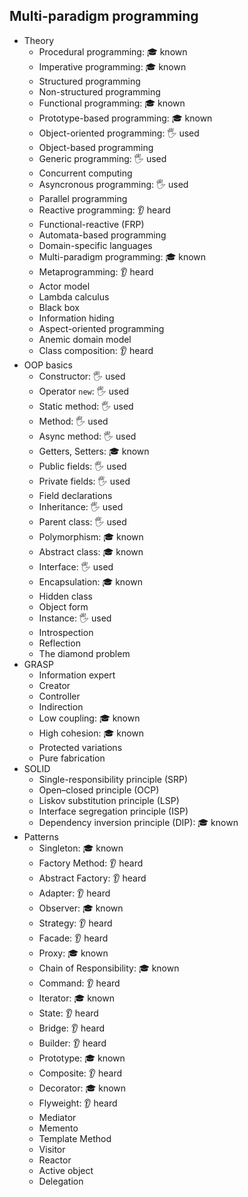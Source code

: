 ## Multi-paradigm programming

- Theory
  - Procedural programming: 🎓 known
  - Imperative programming: 🎓 known
  - Structured programming
  - Non-structured programming
  - Functional programming: 🎓 known
  - Prototype-based programming: 🎓 known
  - Object-oriented programming: 🖐️ used
  - Object-based programming
  - Generic programming: 🖐️ used
  - Concurrent computing
  - Asyncronous programming: 🖐️ used
  - Parallel programming
  - Reactive programming: 👂 heard
  - Functional-reactive (FRP)
  - Automata-based programming
  - Domain-specific languages
  - Multi-paradigm programming: 🎓 known
  - Metaprogramming: 👂 heard
  - Actor model
  - Lambda calculus
  - Black box
  - Information hiding
  - Aspect-oriented programming
  - Anemic domain model
  - Class composition: 👂 heard
- OOP basics
  - Constructor: 🖐️ used
  - Operator `new`: 🖐️ used
  - Static method: 🖐️ used
  - Method: 🖐️ used
  - Async method: 🖐️ used
  - Getters, Setters: 🎓 known
  - Public fields: 🖐️ used
  - Private fields: 🖐️ used
  - Field declarations
  - Inheritance: 🖐️ used
  - Parent class: 🖐️ used
  - Polymorphism: 🎓 known
  - Abstract class: 🎓 known
  - Interface: 🖐️ used
  - Encapsulation: 🎓 known
  - Hidden class
  - Object form
  - Instance: 🖐️ used
  - Introspection
  - Reflection
  - The diamond problem
- GRASP
  - Information expert
  - Creator
  - Controller
  - Indirection
  - Low coupling: 🎓 known
  - High cohesion: 🎓 known
  - Protected variations
  - Pure fabrication
- SOLID
  - Single-responsibility principle (SRP)
  - Open–closed principle (OCP)
  - Liskov substitution principle (LSP)
  - Interface segregation principle (ISP)
  - Dependency inversion principle (DIP): 🎓 known
- Patterns
  - Singleton: 🎓 known
  - Factory Method: 👂 heard
  - Abstract Factory: 👂 heard
  - Adapter: 👂 heard
  - Observer: 🎓 known
  - Strategy: 👂 heard
  - Facade: 👂 heard
  - Proxy: 🎓 known
  - Chain of Responsibility: 🎓 known
  - Command: 👂 heard
  - Iterator: 🎓 known
  - State: 👂 heard
  - Bridge: 👂 heard
  - Builder: 👂 heard
  - Prototype: 🎓 known
  - Composite: 👂 heard
  - Decorator: 🎓 known
  - Flyweight: 👂 heard
  - Mediator
  - Memento
  - Template Method
  - Visitor
  - Reactor
  - Active object
  - Delegation
